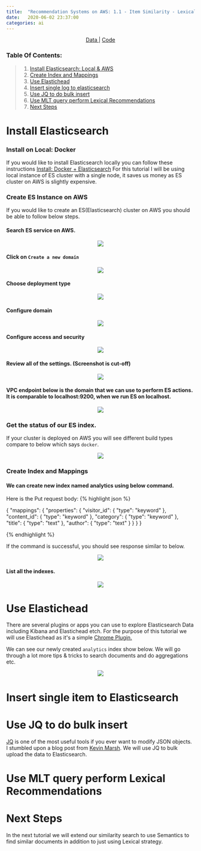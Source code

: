 ```yaml
---
title:  "Recommendation Systems on AWS: 1.1 - Item Similarity - Lexical"
date:   2020-06-02 23:37:00
categories: ai
---
```


<div align="center">
    <span>
        <a target="_blank" href="https://www.kaggle.com/dataset/4b34e8bfef6e12a3b3115ca2ac3f84451f5dd2b805d49ebb3b9a24d345045af9">Data
        </a><span> | </span><a
         href="https://github.com/dhruvpratapsingh/recommendation-systems" target="_blank">Code</a>
    </span>
</div>

### Table Of Contents:
> 1. [Install Elasticsearch: Local & AWS](#install-elasticsearch)
> 1. [Create Index and Mappings](#create-index-and-mappings)
> 1. [Use Elastichead](#elastichead)
> 1. [Insert single log to elasticsearch](#insert-document)
> 1. [Use JQ to do bulk insert](#bulk-insert-using-jq)
> 1. [Use MLT query perform Lexical Recommendations](#More-Like-This-Search)
> 1. [Next Steps](#next-steps)

# Install Elasticsearch

### Install on Local: Docker
If you would like to install Elasticsearch locally you can follow these instructions [Install: Docker + Elasticsearch](https://www.elastic.co/guide/en/elasticsearch/reference/current/docker.html)
For this tutorial I will be using local instance of ES cluster with a single node, it saves us money as ES cluster on AWS is slightly
 expensive.

### Create ES Instance on AWS
If you would like to create an ES(Elasticsearch) cluster on AWS you should be able to follow below steps.

#### Search ES service on AWS.
<p align="center">
  <img src="./../../../../../assets/images/create-es1.png"/>
</p>

#### Click on `Create a new domain`
<p align="center">
  <img src="./../../../../../assets/images/create-es2.png"/>
</p>

#### Choose deployment type
<p align="center">
  <img src="./../../../../../assets/images/create-es3.png"/>
</p>

#### Configure domain
<p align="center">
  <img src="./../../../../../assets/images/create-es4.png"/>
</p>

#### Configure access and security
<p align="center">
  <img src="./../../../../../assets/images/create-es5.png"/>
</p>

#### Review all of the settings. (Screenshot is cut-off)
<p align="center">
  <img src="./../../../../../assets/images/create-es6.png"/>
</p>

#### VPC endpoint below is the domain that we can use to perform ES actions. It is comparable to localhost:9200, when we run ES on localhost.
<p align="center">
  <img src="./../../../../../assets/images/create-es7.png"/>
</p>

### Get the status of our ES index.
If your cluster is deployed on AWS you will see different build types compare to below which says `docker`.
<p align="center">
  <img src="./../../../../../assets/images/es-index.png"/>
</p>

### Create Index and Mappings

#### We can create new index named analytics using below command.

Here is the Put request body:
{% highlight json %}

{
  "mappings": {
    "properties": {
      "visitor_id": {
        "type": "keyword"
      },
      "content_id": {
        "type": "keyword"
      },
      "category": {
        "type": "keyword"
      },
      "title": {
        "type": "text"
      },
      "author": {
        "type": "text"
      }
    }
  }
}

{% endhighlight %}

If the command is successful, you should see response similar to below.
<p align="center">
  <img src="./../../../../../assets/images/create-index-mappings.png"/>
</p>

#### List all the indexes.
<p align="center">
  <img src="./../../../../../assets/images/index-list.png"/>
</p>

# Use Elastichead
There are several plugins or apps you can use to explore Elasticsearch Data including Kibana and Elastichead etch. For the purpose of
 this tutorial we will use Elastichead as it's a simple [Chrome Plugin.](https://chrome.google.com/webstore/detail/elasticsearch-head/ffmkiejjmecolpfloofpjologoblkegm?hl=en-US)

We can see our newly created `analytics` index show below. We will go through a lot more tips & tricks to search documents and do
 aggregations etc.
<p align="center">
  <img src="./../../../../../assets/images/elastichead.png"/>
</p>

# Insert single item to Elasticsearch


# Use JQ to do bulk insert
[JQ](https://stedolan.github.io/jq/) is one of the most useful tools if you ever want to modify JSON objects. I stumbled upon a blog post
 from [Kevin Marsh](https://kevinmarsh.com/2014/10/23/using-jq-to-import-json-into-elasticsearch.html). We will use JQ to bulk upload the
  data to Elasticsearch.

# Use MLT query perform Lexical Recommendations


# Next Steps
In the next tutorial we will extend our similarity search to use Semantics to find similar documents in addition to just using Lexical
 strategy.
